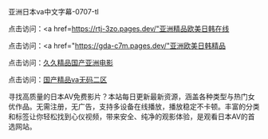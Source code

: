 
亚洲日本va中文字幕-0707-tl


点击访问：<a href=https://rtj-3zo.pages.dev/"亚洲精品欧美日韩在线</a>

点击访问：<a href="https://gda-c7m.pages.dev/"亚洲欧美日韩精品</a>

点击访问：<a href="https://bsdf-5f5.pages.dev/">久久精品国产亚洲电影</a>

点击访问：<a href="https://gfd-5xg.pages.dev/">国产精品va无码二区</a>


寻找高质量的日本AV免费影片？本站每日更新最新资源，涵盖各种类型与热门女优作品。无需注册，无广告，支持多设备在线播放，播放稳定不卡顿。丰富的分类和标签让你轻松找到心仪视频，带来安全、纯净的观影体验，是观看日本AV的首选网站。







<span style="display:none;">[Canonical link](https://github.com/tt20250707/tt011 ）</span>
